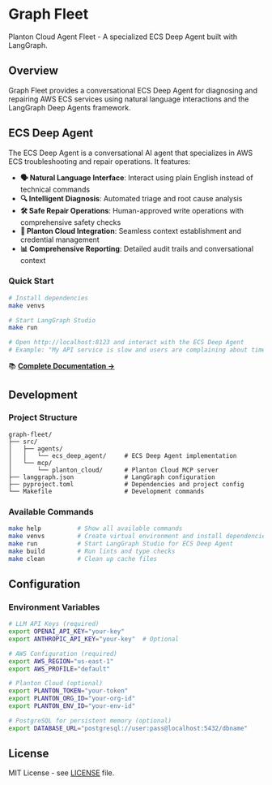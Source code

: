 # Graph Fleet

Planton Cloud Agent Fleet - A specialized ECS Deep Agent built with LangGraph.

## Overview

Graph Fleet provides a conversational ECS Deep Agent for diagnosing and repairing AWS ECS services using natural language interactions and the LangGraph Deep Agents framework.

## ECS Deep Agent

The ECS Deep Agent is a conversational AI agent that specializes in AWS ECS troubleshooting and repair operations. It features:

- **🗣️ Natural Language Interface**: Interact using plain English instead of technical commands
- **🔍 Intelligent Diagnosis**: Automated triage and root cause analysis
- **🛠️ Safe Repair Operations**: Human-approved write operations with comprehensive safety checks
- **🔗 Planton Cloud Integration**: Seamless context establishment and credential management
- **📊 Comprehensive Reporting**: Detailed audit trails and conversational context

### Quick Start

```bash
# Install dependencies
make venvs

# Start LangGraph Studio
make run

# Open http://localhost:8123 and interact with the ECS Deep Agent
# Example: "My API service is slow and users are complaining about timeouts"
```

📚 **[Complete Documentation →](src/agents/ecs_deep_agent/README.md)**

## Development

### Project Structure

```
graph-fleet/
├── src/
│   ├── agents/
│   │   └── ecs_deep_agent/     # ECS Deep Agent implementation
│   └── mcp/
│       └── planton_cloud/      # Planton Cloud MCP server
├── langgraph.json              # LangGraph configuration
├── pyproject.toml              # Dependencies and project config
└── Makefile                    # Development commands
```

### Available Commands

```bash
make help          # Show all available commands
make venvs         # Create virtual environment and install dependencies
make run           # Start LangGraph Studio for ECS Deep Agent
make build         # Run lints and type checks
make clean         # Clean up cache files
```

## Configuration

### Environment Variables

```bash
# LLM API Keys (required)
export OPENAI_API_KEY="your-key"
export ANTHROPIC_API_KEY="your-key"  # Optional

# AWS Configuration (required)
export AWS_REGION="us-east-1"
export AWS_PROFILE="default"

# Planton Cloud (optional)
export PLANTON_TOKEN="your-token"
export PLANTON_ORG_ID="your-org-id"
export PLANTON_ENV_ID="your-env-id"

# PostgreSQL for persistent memory (optional)
export DATABASE_URL="postgresql://user:pass@localhost:5432/dbname"
```

## License

MIT License - see [LICENSE](LICENSE) file.